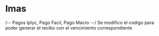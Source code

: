 # Imas
/-- Pagos Iplyc, Pago Facil, Pago Macro --/
	Se modifico el codigo para poder generar el recibo con el vencimiento correspondiente
	

